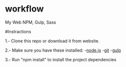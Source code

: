 # workflow
My Web NPM, Gulp, Sass

#Instractions

1.- Clone this repo or download it from website.

2.- Make sure you have these installed:
    -[node.js](http://nodejs.org/)
    -[git](httml://git.scm.com/)
    -[gulp](http://gulpjs.com)
    
3.- Run "npm install" to install the project dependencies
